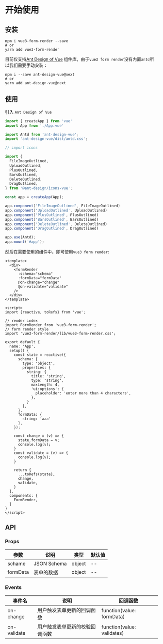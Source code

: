 # 开始使用

## 安装
```shell
npm i vue3-form-render --save
# or
yarn add vue3-form-render
```

目前仅支持[Ant Design of Vue](https://2x.antdv.com/docs/vue/introduce-cn/) 组件库，由于`vue3 form render`没有内置`antd`所以我们需要手动安装：
```shell
npm i --save ant-design-vue@next
# or
yarn add ant-design-vue@next
```

## 使用
引入 `Ant Design of Vue`
```js
import { createApp } from 'vue'
import App from './App.vue'

import Antd from 'ant-design-vue';
import 'ant-design-vue/dist/antd.css';

// import icons

import {
  FileImageOutlined,
  UploadOutlined,
  PlusOutlined,
  BarsOutlined,
  DeleteOutlined,
  DragOutlined,
} from '@ant-design/icons-vue';

const app = createApp(App);

app.component('FileImageOutlined', FileImageOutlined)
app.component('UploadOutlined', UploadOutlined)
app.component('PlusOutlined', PlusOutlined)
app.component('BarsOutlined', BarsOutlined)
app.component('DeleteOutlined', DeleteOutlined)
app.component('DragOutlined', DragOutlined)

app.use(Antd);
app.mount('#app');
```

然后在需要使用的组件中，即可使用`vue3 form render`:

```vue
<template>
  <div>
    <formRender
      :schema="schema"
      :formData="formData"
      @on-change="change"
      @on-validate="validate"
    />
  </div>
</template>

<script>
import {reactive, toRefs} from 'vue';

// render index
import FormRender from 'vue3-form-render';
// form render style
import 'vue3-form-render/lib/vue3-form-render.css';

export default {
  name: 'App',
  setup() {
    const state = reactive({
      schema: {
        type: 'object',
        properties: {
          string: {
            title: 'string',
            type: 'string',
            maxLength: 4,
            'ui:options': {
              placeholder: 'enter more than 4 characters',
            },
          }
        },
      },
      formData: {
        string: 'aaa'
      },
    });

    const change = (v) => {
      state.formData = v;
      console.log(v);
    }
    const validate = (v) => {
      console.log(v);
    }

    return {
      ...toRefs(state),
      change,
      validate,
    }
  },
  components: {
    FormRender,
  }
}
</script>

```

<demo />

## API

### Props
| 参数     | 说明        | 类型   | 默认值 |
| -------- | ----------- | ------ | ------ |
| schame   | JSON Schema | object | --     |
| formData | 表单的数据  | object | --     |

### Events

| 事件名      | 说明                           | 回调函数                   |
| ----------- | ------------------------------ | -------------------------- |
| on-change   | 用户触发表单更新的回调函数     | function(value: formData)  |
| on-validate | 用户触发表单更新的校验回调函数 | function(value: validates) |

